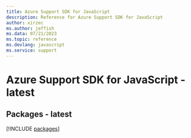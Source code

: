 ```yaml
---
title: Azure Support SDK for JavaScript
description: Reference for Azure Support SDK for JavaScript
author: xirzec
ms.author: jeffish
ms.data: 07/21/2023
ms.topic: reference
ms.devlang: javascript
ms.service: support
---
```

# Azure Support SDK for JavaScript - latest
## Packages - latest
[!INCLUDE [packages](support-index.md)]